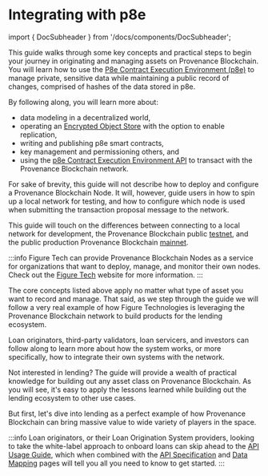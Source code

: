 # Integrating with p8e

import { DocSubheader } from '/docs/components/DocSubheader';

<DocSubheader text="A practical guide for integrating with p8e"
/>

This guide walks through some key concepts and practical steps to begin your journey in originating and managing assets on Provenance Blockchain. You will learn how to use the [P8e Contract Execution Environment (p8e)](https://docs.provenance.io/p8e/overview) to manage private, sensitive data while maintaining a public record of changes, comprised of hashes of the data stored in p8e.

By following along, you will learn more about:

- data modeling in a decentralized world,
- operating an [Encrypted Object Store](https://github.com/provenance-io/object-store) with the option to enable replication,
- writing and publishing p8e smart contracts,
- key management and permissioning others, and
- using the [p8e Contract Execution Environment API](https://github.com/provenance-io/p8e-cee-api) to transact with the Provenance Blockchain network.

For sake of brevity, this guide will not describe how to deploy and configure a Provenance Blockchain Node. It will, however, guide users in how to spin up a local network for testing, and how to configure which node is used when submitting the transaction proposal message to the network.

This guide will touch on the differences between connecting to a local network for development, the Provenance Blockchain public [testnet](https://github.com/provenance-io/testnet), and the public production Provenance Blockchain [mainnet](https://github.com/provenance-io/mainnet).

:::info
Figure Tech can provide Provenance Blockchain Nodes as a service for organizations that want to deploy, manage, and monitor their own nodes. Check out the [Figure Tech](https://www.figure.tech/) website for more information.
:::

The core concepts listed above apply no matter what type of asset you want to record and manage. That said, as we step through the guide we will follow a very real example of how Figure Technologies is leveraging the Provenance Blockchain network to build products for the lending ecosystem.

Loan originators, third-party validators, loan servicers, and investors can follow along to learn more about how the system works, or more specifically, how to integrate their own systems with the network.

Not interested in lending? The guide will provide a wealth of practical knowledge for building out any asset class on Provenance Blockchain. As you will see, it's easy to apply the lessons learned while building out the lending ecosystem to other use cases.

But first, let's dive into lending as a perfect example of how Provenance Blockchain can bring massive value to wide variety of players in the space.

:::info
Loan originators, or their Loan Origination System providers, looking to take the white-label approach to onboard loans can skip ahead to the [API Usage Guide](loan-onboarding-service/api-usage-guide/), which when combined with the [API Specification](loan-onboarding-service/api-specification/) and [Data Mapping](lending-ecosystem/data-mapping.md) pages will tell you all you need to know to get started.
:::
